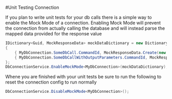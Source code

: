 ﻿#Unit Testing Connection

If you plan to write unit tests for your db calls there is a simple way to enable the Mock Mode of a connection.
Enabling Mock Mode will prevent the connection from actually calling the database and will instead parse the mapped data provided for the response value 


```csharp
IDictionary<Guid, MockResponseData> mockDataDictionary = new Dictionary<Guid, MockResponseData>()
{
    { MyDbConnection.SomeDbCall.CommandId, MockResponseData.Create(new SomeModelArray[] { new SomeModel { MyString = "test string", MyEnum = 1 } }, null, 0)},
    { MyDbConnection.SomeDbCallWithOutputParameters.CommandId, MockResponseData.Create(new SomeModelArray[] { new SomeModel { MyString = "test string", MyEnum = 1 } }, outputVariables => { outputVariables.Add("MyStringOutputParam", "output response"); }, 1)}
};
DbConnectionService.EnableMockMode<MyDbConnection>(mockDataDictionary);
```

Whene you are finished with your unit tests be sure to run the following to reset the connection config to run normally 

```csharp
DbConnectionService.DisableMockMode<MyDbConnection>();
```